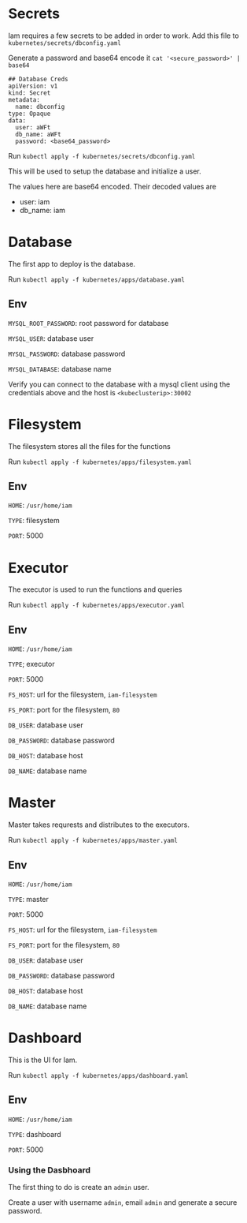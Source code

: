 # Secrets
Iam requires a few secrets to be added in order to work. Add this file to `kubernetes/secrets/dbconfig.yaml`

Generate a password and base64 encode it `cat '<secure_password>' | base64`

```
## Database Creds
apiVersion: v1
kind: Secret
metadata:
  name: dbconfig
type: Opaque
data:
  user: aWFt
  db_name: aWFt
  password: <base64_password>
```

Run `kubectl apply -f kubernetes/secrets/dbconfig.yaml`

This will be used to setup the database and initialize a user.

The values here are base64 encoded. Their decoded values are
- user: iam
- db_name: iam

# Database
The first app to deploy is the database.

Run `kubectl apply -f kubernetes/apps/database.yaml`

## Env
`MYSQL_ROOT_PASSWORD`: root password for database

`MYSQL_USER`: database user

`MYSQL_PASSWORD`: database password

`MYSQL_DATABASE`: database name

Verify you can connect to the database with a mysql client using the credentials above and the host is `<kubeclusterip>:30002`

# Filesystem
The filesystem stores all the files for the functions

Run `kubectl apply -f kubernetes/apps/filesystem.yaml`

## Env
`HOME`: `/usr/home/iam`

`TYPE`: filesystem

`PORT`: 5000

# Executor
The executor is used to run the functions and queries

Run `kubectl apply -f kubernetes/apps/executor.yaml`

## Env
`HOME`: `/usr/home/iam`

`TYPE`; executor

`PORT`: 5000

`FS_HOST`: url for the filesystem, `iam-filesystem`

`FS_PORT`: port for the filesystem, `80`

`DB_USER`: database user

`DB_PASSWORD`: database password

`DB_HOST`: database host

`DB_NAME`: database name

# Master
Master takes requrests and distributes to the executors.

Run `kubectl apply -f kubernetes/apps/master.yaml`

## Env
`HOME`: `/usr/home/iam`

`TYPE`: master

`PORT`: 5000

`FS_HOST`: url for the filesystem, `iam-filesystem`

`FS_PORT`: port for the filesystem, `80`

`DB_USER`: database user

`DB_PASSWORD`: database password

`DB_HOST`: database host

`DB_NAME`: database name

# Dashboard
This is the UI for Iam.

Run `kubectl apply -f kubernetes/apps/dashboard.yaml`

## Env
`HOME`: `/usr/home/iam`

`TYPE`: dashboard

`PORT`: 5000

### Using the Dasbhoard
The first thing to do is create an `admin` user.

Create a user with username `admin`, email `admin` and generate a secure password.